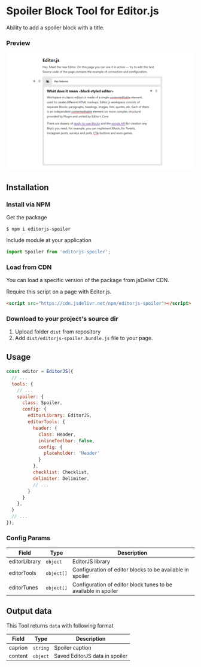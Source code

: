 # Spoiler Block Tool for Editor.js
Ability to add a spoiler block with a title.

### Preview
![Preview image](https://raw.githubusercontent.com/VolgaIgor/editorjs-spoiler/refs/heads/main/asset/screenshot.png)

## Installation
### Install via NPM
Get the package

```shell
$ npm i editorjs-spoiler
```

Include module at your application

```javascript
import Spoiler from 'editorjs-spoiler';
```

### Load from CDN

You can load a specific version of the package from jsDelivr CDN.

Require this script on a page with Editor.js.

```html
<script src="https://cdn.jsdelivr.net/npm/editorjs-spoiler"></script>
```

### Download to your project's source dir

1. Upload folder `dist` from repository
2. Add `dist/editorjs-spoiler.bundle.js` file to your page.

## Usage
```javascript
const editor = EditorJS({
  // ...
  tools: {
    // ...
    spoiler: {
      class: Spoiler,
      config: {
        editorLibrary: EditorJS,
        editorTools: {
          header: {
            class: Header,
            inlineToolbar: false,
            config: {
              placeholder: 'Header'
            }
          },
          checklist: Checklist,
          delimiter: Delimiter,
          // ...
        }
      }
    },
  }
  // ...
});
```

### Config Params

| Field | Type     | Description        |
| ----- | -------- | ------------------ |
| editorLibrary | `object`   | EditorJS library |
| editorTools   | `object[]` | Configuration of editor blocks to be available in spoiler |
| editorTunes   | `object[]` | Configuration of editor block tunes to be available in spoiler |

## Output data

This Tool returns `data` with following format

| Field          | Type       | Description                      |
| -------------- | ---------  | -------------------------------- |
| caprion        | `string`   | Spoiler caption                  |
| content        | `object`   | Saved EditorJS data in spoiler   |